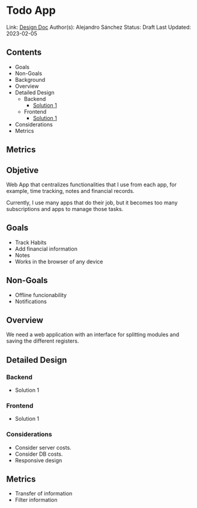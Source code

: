 # Todo App
Link: [Design Doc]()
Author(s): Alejandro Sánchez
Status: Draft
Last Updated: 2023-02-05

## Contents
* Goals
* Non-Goals
* Background
* Overview
* Detailed Design
  * Backend
    * [Solution 1](Solutions/Backend-One.md)
  * Frontend
    * [Solution 1](Solutions/Front-One.md)
* Considerations
* Metrics

## Metrics

## Objetive
Web App that centralizes functionalities that I use from each app, for example, time tracking, notes and financial records.

Currently, I use many apps that do their job, but it becomes too many subscriptions and apps to manage those tasks.

## Goals
* Track Habits
* Add financial information
* Notes
* Works in the browser of any device

## Non-Goals
* Offline funcionability
* Notifications

## Overview
We need a web application with an interface for splitting modules and saving the different registers.


## Detailed Design

### Backend
* Solution 1

### Frontend
* Solution 1

### Considerations
* Consider server costs.
* Consider DB costs.
* Responsive design
  
## Metrics
* Transfer of information
* Filter information